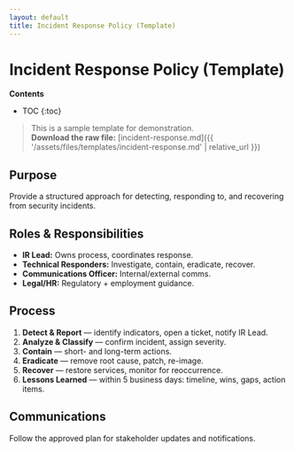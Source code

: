 ```yaml
---
layout: default
title: Incident Response Policy (Template)
---
```


# Incident Response Policy (Template)

**Contents**
* TOC
{:toc}

> This is a sample template for demonstration.  
> **Download the raw file:** [incident-response.md]({{ '/assets/files/templates/incident-response.md' | relative_url }})

## Purpose
Provide a structured approach for detecting, responding to, and recovering from security incidents.

## Roles & Responsibilities
- **IR Lead:** Owns process, coordinates response.
- **Technical Responders:** Investigate, contain, eradicate, recover.
- **Communications Officer:** Internal/external comms.
- **Legal/HR:** Regulatory + employment guidance.

## Process
1. **Detect & Report** — identify indicators, open a ticket, notify IR Lead.
2. **Analyze & Classify** — confirm incident, assign severity.
3. **Contain** — short- and long-term actions.
4. **Eradicate** — remove root cause, patch, re-image.
5. **Recover** — restore services, monitor for reoccurrence.
6. **Lessons Learned** — within 5 business days: timeline, wins, gaps, action items.

## Communications
Follow the approved plan for stakeholder updates and notifications.
